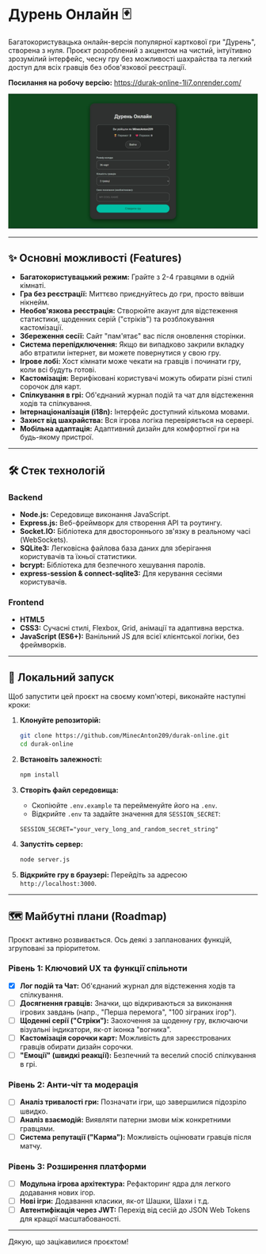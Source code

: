 ﻿# Дурень Онлайн 🃏

Багатокористувацька онлайн-версія популярної карткової гри "Дурень", створена з нуля. Проєкт розроблений з акцентом на чистий, інтуїтивно зрозумілий інтерфейс, чесну гру без можливості шахрайства та легкий доступ для всіх гравців без обов'язкової реєстрації.

**Посилання на робочу версію:** https://durak-online-1li7.onrender.com/

![Скріншот гри "Дурень Онлайн"](https://github.com/MinecAnton209/durak-online/blob/main/docs/main-img.jpg)

---

## ✨ Основні можливості (Features)

*   **Багатокористувацький режим:** Грайте з 2-4 гравцями в одній кімнаті.
*   **Гра без реєстрації:** Миттєво приєднуйтесь до гри, просто ввівши нікнейм.
*   **Необов'язкова реєстрація:** Створюйте акаунт для відстеження статистики, щоденних серій ("стріків") та розблокування кастомізації.
*   **Збереження сесії:** Сайт "пам'ятає" вас після оновлення сторінки.
*   **Система перепідключення:** Якщо ви випадково закрили вкладку або втратили інтернет, ви можете повернутися у свою гру.
*   **Ігрове лобі:** Хост кімнати може чекати на гравців і починати гру, коли всі будуть готові.
*   **Кастомізація:** Верифіковані користувачі можуть обирати різні стилі сорочок для карт.
*   **Спілкування в грі:** Об'єднаний журнал подій та чат для відстеження ходів та спілкування.
*   **Інтернаціоналізація (i18n):** Інтерфейс доступний кількома мовами.
*   **Захист від шахрайства:** Вся ігрова логіка перевіряється на сервері.
*   **Мобільна адаптація:** Адаптивний дизайн для комфортної гри на будь-якому пристрої.

---

## 🛠️ Стек технологій

### Backend
*   **Node.js:** Середовище виконання JavaScript.
*   **Express.js:** Веб-фреймворк для створення API та роутингу.
*   **Socket.IO:** Бібліотека для двостороннього зв'язку в реальному часі (WebSockets).
*   **SQLite3:** Легковісна файлова база даних для зберігання користувачів та їхньої статистики.
*   **bcrypt:** Бібліотека для безпечного хешування паролів.
*   **express-session & connect-sqlite3:** Для керування сесіями користувачів.

### Frontend
*   **HTML5**
*   **CSS3:** Сучасні стилі, Flexbox, Grid, анімації та адаптивна верстка.
*   **JavaScript (ES6+):** Ванільний JS для всієї клієнтської логіки, без фреймворків.

---

## 🚀 Локальний запуск

Щоб запустити цей проєкт на своєму комп'ютері, виконайте наступні кроки:

1.  **Клонуйте репозиторій:**
    ```bash
    git clone https://github.com/MinecAnton209/durak-online.git
    cd durak-online
    ```

2.  **Встановіть залежності:**
    ```bash
    npm install
    ```

3.  **Створіть файл середовища:**
    *   Скопіюйте `.env.example` та перейменуйте його на `.env`.
    *   Відкрийте `.env` та задайте значення для `SESSION_SECRET`:
      ```
      SESSION_SECRET="your_very_long_and_random_secret_string"
      ```

4.  **Запустіть сервер:**
    ```bash
    node server.js
    ```

5.  **Відкрийте гру в браузері:**
    Перейдіть за адресою `http://localhost:3000`.

---

## 🗺️ Майбутні плани (Roadmap)

Проєкт активно розвивається. Ось деякі з запланованих функцій, згруповані за пріоритетом.

### Рівень 1: Ключовий UX та функції спільноти
- [x] **Лог подій та Чат:** Об'єднаний журнал для відстеження ходів та спілкування.
- [ ] **Досягнення гравців:** Значки, що відкриваються за виконання ігрових завдань (напр., "Перша перемога", "100 зіграних ігор").
- [ ] **Щоденні серії ("Стріки"):** Заохочення за щоденну гру, включаючи візуальні індикатори, як-от іконка "вогника".
- [ ] **Кастомізація сорочки карт:** Можливість для зареєстрованих гравців обирати дизайн сорочки.
- [ ] **"Емоції" (швидкі реакції):** Безпечний та веселий спосіб спілкування в грі.

### Рівень 2: Анти-чіт та модерація
- [ ] **Аналіз тривалості гри:** Позначати ігри, що завершилися підозріло швидко.
- [ ] **Аналіз взаємодій:** Виявляти патерни змови між конкретними гравцями.
- [ ] **Система репутації ("Карма"):** Можливість оцінювати гравців після матчу.

### Рівень 3: Розширення платформи
- [ ] **Модульна ігрова архітектура:** Рефакторинг ядра для легкого додавання нових ігор.
- [ ] **Нові ігри:** Додавання класики, як-от Шашки, Шахи і т.д.
- [ ] **Автентифікація через JWT:** Перехід від сесій до JSON Web Tokens для кращої масштабованості.

---

Дякую, що зацікавилися проєктом!